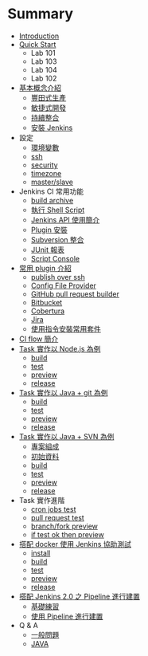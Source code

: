 # Summary

* [Introduction](README.md)
* [Quick Start](workshop/README.md)
   * Lab 101
   * Lab 103
   * Lab 104
   * Lab 102
* [基本概念介紹](basic/README.md)
   * [豐田式生產](basic/lean.md)
   * [敏捷式開發](basic/agile.md)
   * [持續整合](basic/continuous-integration.md)
   * [安裝 Jenkins](basic/install.md)
* 設定
   * [環境變數](setup/env.md)
   * [ssh](setup/ssh.md)
   * [security](setup/security.md)
   * [timezone](setup/timezone.md)
   * [master/slave](setup/master-slave.md)
* Jenkins CI 常用功能
   * [build archive](common/build-archive.md)
   * [執行 Shell Script](common/shell.md)
   * [Jenkins API 使用簡介](common/api.md)
   * [Plugin 安裝](common/plugin.md)
   * [Subversion 整合](common/subversion.md)
   * [JUnit 報表](common/test-report.md)
   * [Script Console](common/script-console.md)
* [常用 plugin 介紹](plugin/README.md)
   * [publish over ssh](plugin/publish-over-ssh.md)
   * [Config File Provider](plugin/config-file-provider.md)
   * [GitHub pull request builder](plugin/github_pull_request_builder.md)
   * [Bitbucket](plugin/bitbucket.md)
   * [Cobertura](plugin/cobertura.md)
   * [Jira](plugin/jira.md)
   * [使用指令安裝常用套件](plugin/install_use_command.md)
* [CI flow 簡介](task/flow.md)
* [Task 實作以 Node.js 為例](task/nodejs/README.md)
   * [build](task/nodejs/build.md)
   * [test](task/nodejs/test.md)
   * [preview](task/nodejs/preview.md)
   * [release](task/nodejs/release.md)
* [Task 實作以 Java + git 為例](task/java_git/README.md)
   * [build](task/java_git/build.md)
   * [test](task/java_git/test.md)
   * [preview](task/java_git/preview.md)
   * [release](task/java_git/release.md)
* [Task 實作以 Java + SVN 為例](task/java_svn/README.md)
   * [專案組成](task/java_svn/project.md)
   * [初始資料](task/java_svn/inital.md)
   * [build](task/java_svn/build.md)
   * [test](task/java_svn/test.md)
   * [preview](task/java_svn/preview.md)
   * [release](task/java_svn/release.md)
* Task 實作進階
   * [cron jobs test](task/cron_test.md)
   * [pull request test](task/pr_test.md)
   * [branch/fork preview](task/branch_fork_preview.md)
   * [if test ok then preview](task/if_test_ok_then_preview.md)
* [搭配 docker 使用 Jenkins 協助測試](withDocker/README.md)
   * [install](withDocker/install.md)
   * [build](withDocker/build.md)
   * [test](withDocker/test.md)
   * [preview](withDocker/preview.md)
   * [release](withDocker/release.md)
* [搭配 Jenkins 2.0 之 Pipeline 進行建置](jnekins2/README.md)
   * [基礎練習](jnekins2/pipeline/tutorial/README.md)
   * [使用 Pipeline 進行建置](jnekins2/pipeline/build/README.md)
* Q & A
   * [一般問題](QA/general.md)
   * [JAVA](QA/java.md)

